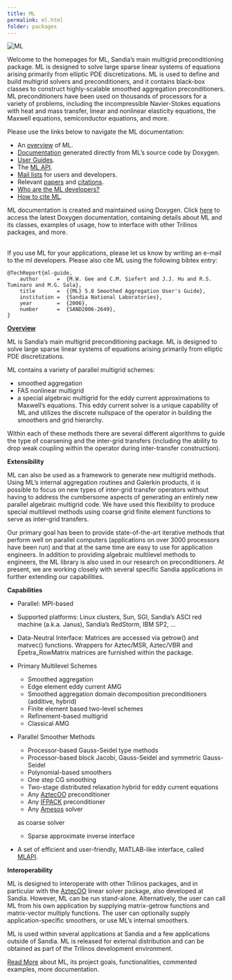 ```yaml
---
title: ML
permalink: ml.html
folder: packages
---
```


![ML](http://trilinos.org/oldsite/packages/ml/ml.jpg)

Welcome to the homepages for ML, Sandia’s main multigrid preconditioning package. ML is designed to solve large sparse linear systems of equations arising primarily from elliptic PDE discretizations. ML is used to define and build multigrid solvers and preconditioners, and it contains black-box classes to construct highly-scalable smoothed aggregation preconditioners. ML preconditioners have been used on thousands of processors for a variety of problems, including the incompressible Navier-Stokes equations with heat and mass transfer, linear and nonlinear elasticity equations, the Maxwell equations, semiconductor equations, and more.

Please use the links below to navigate the ML documentation:

*   An [overview](http://trilinos.org/packages/ml#ml-overview) of ML.
*   [Documentation](http://trilinos.org/docs/dev/packages/ml/doc/html/index.html) generated directly from ML’s source code by Doxygen.
*   [User Guides](http://trilinos.org/packages/ml/ml-publications/#ml-user-guides "ML Publications").
*   The [ML API](http://trilinos.org/packages/ml/ml-api/).
*   [Mail lists](http://trilinos.org/oldsite/packages/ml/mail_lists.html) for users and developers.
*   Relevant [papers](http://trilinos.org/packages/ml/ml-publications/ "ML Publications") and [citations](http://trilinos.org/packages/ml/ml-citations/ "ML Citations").
*   [Who are the ML developers?](http://trilinos.org/oldsite/packages/ml/team.html)
*   [How to cite ML](#ml-how-to-cite).

ML documentation is created and maintained using Doxygen. Click [here](http://trilinos.sandia.gov/packages/ml/doxygen/development/inline/index.html) to access the latest Doxygen documentation, containing details about ML and its classes, examples of usage, how to interface with other Trilinos packages, and more.

<a name="ml-how-to-cite"></a>  
If you use ML for your applications, please let us know by writing an e-mail to the ml developers. Please also cite ML using the following bibtex entry:

    @TechReport{ml-guide,
        author      =  {M.W. Gee and C.M. Siefert and J.J. Hu and R.S. Tuminaro and M.G. Sala},
        title       =  {{ML} 5.0 Smoothed Aggregation User's Guide},
        institution =  {Sandia National Laboratories},
        year        =  {2006},
        number      =  {SAND2006-2649},
    }

<a name="ml-overview"></a><span style="text-decoration: underline;">**Overview**</span>

ML is Sandia’s main multigrid preconditioning package. ML is designed to solve large sparse linear systems of equations arising primarily from elliptic PDE discretizations.

ML contains a variety of parallel multigrid schemes:

*   smoothed aggregation
*   FAS nonlinear multigrid
*   a special algebraic multigrid for the eddy current approximations to Maxwell’s equations. This eddy current solver is a unique capability of ML and utilizes the discrete nullspace of the operator in building the smoothers and grid hierarchy.

Within each of these methods there are several different algorithms to guide the type of coarsening and the inter-grid transfers (including the ability to drop weak coupling within the operator during inter-transfer construction).

**Extensibility**

ML can also be used as a framework to generate new multigrid methods. Using ML’s internal aggregation routines and Galerkin products, it is possible to focus on new types of inter-grid transfer operators without having to address the cumbersome aspects of generating an entirely new parallel algebraic multigrid code. We have used this flexibility to produce special multilevel methods using coarse grid finite element functions to serve as inter-grid transfers.

Our primary goal has been to provide state-of-the-art iterative methods that perform well on parallel computers (applications on over 3000 processors have been run) and that at the same time are easy to use for application engineers. In addition to providing algebraic multilevel methods to engineers, the ML library is also used in our research on preconditioners. At present, we are working closely with several specific Sandia applications in further extending our capabilities.

**Capabilities**

*   Parallel: MPI-based
*   Supported platforms: Linux clusters, Sun, SGI, Sandia’s ASCI red machine (a.k.a. Janus), Sandia’s RedStorm, IBM SP2, …
*   Data-Neutral Interface: Matrices are accessed via getrow() and matvec() functions. Wrappers for Aztec/MSR, Aztec/VBR and Epetra_RowMatrix matrices are furnished within the package.
*   Primary Multilevel Schemes
    *   Smoothed aggregation
    *   Edge element eddy current AMG
    *   Smoothed aggregation domain decomposition preconditioners (additive, hybrid)
    *   Finite element based two-level schemes
    *   Refinement-based multigrid
    *   Classical AMG
*   Parallel Smoother Methods

    *   Processor-based Gauss-Seidel type methods
    *   Processor-based block Jacobi, Gauss-Seidel and symmetric Gauss-Seidel
    *   Polynomial-based smoothers
    *   One step CG smoothing
    *   Two-stage distributed relaxation hybrid for eddy current equations
    *   Any [AztecOO](http://trilinos.org/packages/aztecoo/) preconditioner
    *   Any [IFPACK](http://trilinos.org/packages/ifpack/) preconditioner
    *   Any [Amesos](http://trilinos.org/packages/amesos/) solver

    as coarse solver

    *   Sparse approximate inverse interface
*   A set of efficient and user-friendly, MATLAB-like interface, called [MLAPI](http://trilinos.org/packages/ml/ml-api).

**Interoperability**

ML is designed to interoperate with other Trilinos packages, and in particular with the [AztecOO](http://trilinos.org/packages/aztecoo/) linear solver package, also developed at Sandia. However, ML can be run stand-alone. Alternatively, the user can call ML from his own application by supplying matrix-getrow functions and matrix-vector multiply functions. The user can optionally supply application-specific smoothers, or use ML’s internal smoothers.

ML is used within several applications at Sandia and a few applications outside of Sandia. ML is released for external distribution and can be obtained as part of the Trilinos development environment.

[Read More](http://trilinos.org/docs/dev/packages/ml/doc/html/index.html) about ML, its project goals, functionalities, commented examples, more documentation.